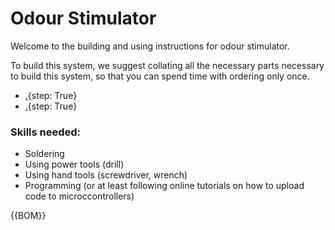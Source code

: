 # Odour Stimulator


[BOM]:parts.yaml


Welcome to the building and using instructions for odour stimulator.

To build this system, we suggest collating all the necessary parts necessary to build this system, so that you can spend time with ordering only once. 

* [.](electronics.md){step: True}
* [.](mechanics.md){step: True}

### Skills needed:
- Soldering 
- Using power tools (drill)
- Using hand tools (screwdriver, wrench)
- Programming (or at least following online tutorials on how to upload code to microccontrollers)


{{BOM}}
